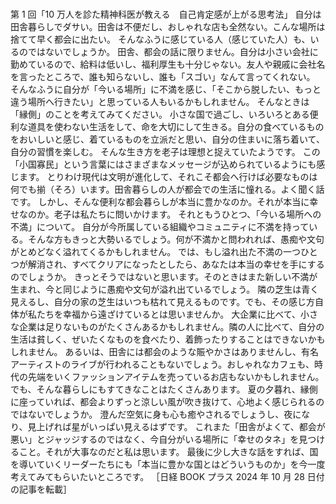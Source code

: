 ###

第 1 回「10 万人を診た精神科医が教える　自己肯定感が上がる思考法」
自分は田舎暮らしでダサい。田舎は不便だし、おしゃれな店も全然ない。こんな場所は捨てて早く都会に出たい。
そんなふうに感じている人（感じていた人）も、いるのではないでしょうか。
田舎、都会の話に限りません。自分は小さい会社に勤めているので、給料は低いし、福利厚生も十分じゃない。友人や親戚に会社名を言ったところで、誰も知らないし、誰も「スゴい」なんて言ってくれない。
そんなふうに自分が「今いる場所」に不満を感じ、「そこから脱したい、もっと違う場所へ行きたい」と思っている人もいるかもしれません。
そんなときは「縁側」のことを考えてみてください。
小さな国で過ごし、いろいろとある便利な道具を使わない生活をして、命を大切にして生きる。自分の食べているものをおいしいと感じ、着ているものを立派だと思い、自分の住まいに落ち着いて、自分の習慣を楽しむ。
そんな生き方を老子は理想と捉えていたようです。
この「小国寡民」という言葉にはさまざまなメッセージが込められているようにも感じます。
とりわけ現代は文明が進化して、それこそ都会へ行けば必要なものは何でも揃（そろ）います。田舎暮らしの人が都会での生活に憧れる。よく聞く話です。
しかし、そんな便利な都会暮らしが本当に豊かなのか。それが本当に幸せなのか。老子は私たちに問いかけます。
それともうひとつ、「今いる場所への不満」について。
自分が今所属している組織やコミュニティに不満を持っている。そんな方もきっと大勢いるでしょう。何が不満かと問われれば、愚痴や文句がとめどなく溢れてくるかもしれません。
では、もし溢れ出た不満の一つひとつが解消され、すべてクリアになったとしたら、あなたは本当の幸せを手にするのでしょうか。
きっとそうではないと思います。そのときはまた新しい不満が生まれ、今と同じように愚痴や文句が溢れ出ているでしょう。
隣の芝生は青く見えるし、自分の家の芝生はいつも枯れて見えるものです。でも、その感じ方自体が私たちを幸福から遠ざけているとは思いませんか。
大企業に比べて、小さな企業は足りないものがたくさんあるかもしれません。隣の人に比べて、自分の生活は貧しく、ぜいたくなものを食べたり、着飾ったりすることはできないかもしれません。
あるいは、田舎には都会のような賑やかさはありませんし、有名アーティストのライブが行われることもないでしょう。おしゃれなカフェも、時代の先端をいくファッションアイテムを売っているお店もないかもしれません。
でも、そんな暮らしにもすてきなことはたくさんあります。
夏の夕暮れ、縁側に座っていれば、都会よりずっと涼しい風が吹き抜けて、心地よく感じられるのではないでしょうか。
澄んだ空気に身も心も癒やされるでしょうし、夜になり、見上げれば星がいっぱい見えるはずです。
これまた「田舎がよくて、都会が悪い」とジャッジするのではなく、今自分がいる場所に「幸せのタネ」を見つけること。それが大事なのだと私は思います。
最後に少し大きな話をすれば、国を導いていくリーダーたちにも「本当に豊かな国とはどういうものか」を今一度考えてみてもらいたいところです。
［日経 BOOK プラス 2024 年 10 月 28 日付の記事を転載］
